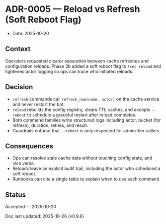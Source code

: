 # ADR-0005 — Reload vs Refresh (Soft Reboot Flag)

- Date: 2025-10-20

## Context

Operators requested clearer separation between cache refreshes and configuration reloads.
Phase 3b added a soft reboot flag to `!rec reload` and tightened actor logging so ops can
trace who initiated reloads.

## Decision

- `refresh` commands call `refresh_now(name, actor)` on the cache service and never restart
  the bot.
- `reload` rebuilds the config registry, clears TTL caches, and accepts `--reboot` to
  schedule a graceful restart after reload completes.
- Both command families write structured logs including actor, bucket (for refresh),
  duration, retries, and result.
- Guardrails enforce that `--reboot` is only respected for admin-tier callers.

## Consequences

- Ops can resolve stale cache data without touching config state, and vice versa.
- Reloads leave an explicit audit trail, including the actor who scheduled a soft reboot.
- Runbooks can cite a single table to explain when to use each command.

## Status

Accepted — 2025-10-20

Doc last updated: 2025-10-26 (v0.9.6)

